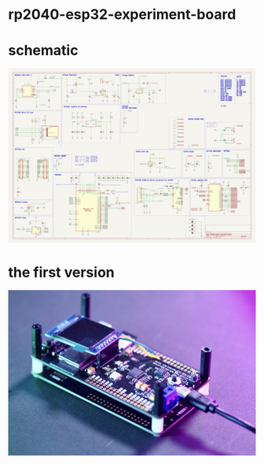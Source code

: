 # rp2040-esp32-experiment-board


# schematic

![rp2040-esp32-experiment-board schematic](./hardware/schematic.svg)

# the first version


![photo](./pics/rp2040_esp32.jpeg)
